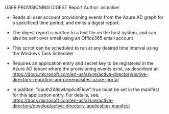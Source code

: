 USER PROVISIONING DIGEST Report
Author: asmalser

 - Reads all user account provisioning events from the Azure AD graph for a specificed time period, and emits a digest report.  

- The digest report is written to a text file on the host system, and can also be sent over email using an Office365 email account

- This script can be scheduled to run at any desired time interval using the Windows Task Scheduler

- Requires an application entry and secret key to be registered in the Azure AD tenant where the provisioning events exist, as described at:
 https://docs.microsoft.com/en-us/azure/active-directory/active-directory-reporting-api-prerequisites-azure-portal

- In additon, "oauth2AllowImplicitFlow":true must be set in the manifest for this application entry. For details, see:
 https://docs.microsoft.com/en-us/azure/active-directory/develop/active-directory-application-manifest
